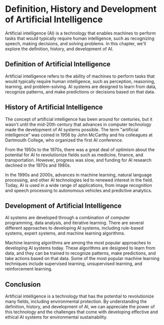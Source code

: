 Definition, History and Development of Artificial Intelligence
==================================================================================================================

Artificial intelligence (AI) is a technology that enables machines to perform tasks that would typically require human intelligence, such as recognizing speech, making decisions, and solving problems. In this chapter, we'll explore the definition, history, and development of AI.

Definition of Artificial Intelligence
-------------------------------------

Artificial intelligence refers to the ability of machines to perform tasks that would typically require human intelligence, such as perception, reasoning, learning, and problem-solving. AI systems are designed to learn from data, recognize patterns, and make predictions or decisions based on that data.

History of Artificial Intelligence
----------------------------------

The concept of artificial intelligence has been around for centuries, but it wasn't until the mid-20th century that advances in computer technology made the development of AI systems possible. The term "artificial intelligence" was coined in 1956 by John McCarthy and his colleagues at Dartmouth College, who organized the first AI conference.

From the 1950s to the 1970s, there was a great deal of optimism about the potential for AI to revolutionize fields such as medicine, finance, and transportation. However, progress was slow, and funding for AI research declined in the 1970s and 1980s.

In the 1990s and 2000s, advances in machine learning, natural language processing, and other AI technologies led to renewed interest in the field. Today, AI is used in a wide range of applications, from image recognition and speech processing to autonomous vehicles and predictive analytics.

Development of Artificial Intelligence
--------------------------------------

AI systems are developed through a combination of computer programming, data analysis, and iterative learning. There are several different approaches to developing AI systems, including rule-based systems, expert systems, and machine learning algorithms.

Machine learning algorithms are among the most popular approaches to developing AI systems today. These algorithms are designed to learn from data, and they can be trained to recognize patterns, make predictions, and take actions based on that data. Some of the most popular machine learning techniques include supervised learning, unsupervised learning, and reinforcement learning.

Conclusion
----------

Artificial intelligence is a technology that has the potential to revolutionize many fields, including environmental protection. By understanding the definition, history, and development of AI, we can appreciate the power of this technology and the challenges that come with developing effective and ethical AI systems for environmental sustainability.
